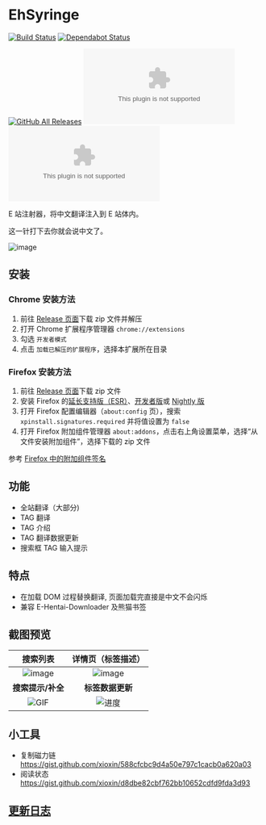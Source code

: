# EhSyringe

[![Build Status](../../workflows/build/badge.svg)](../../actions)
[![Dependabot Status](https://api.dependabot.com/badges/status?host=github&repo=EhTagTranslation/EhSyringe)](//dependabot.com)

[![GitHub All Releases](https://img.shields.io/github/downloads/EhTagTranslation/EhSyringe/total)](../../releases)
[![GitHub Releases (by Asset)](https://img.shields.io/github/downloads/EhTagTranslation/EhSyringe/latest/EhSyringe.chrome.zip)](../../releases/latest/download/EhSyringe.chrome.zip)
[![GitHub Releases (by Asset)](https://img.shields.io/github/downloads/EhTagTranslation/EhSyringe/latest/EhSyringe.firefox.zip)](../../releases/latest/download/EhSyringe.firefox.zip)

E 站注射器，将中文翻译注入到 E 站体内。

这一针打下去你就会说中文了。

![image](https://user-images.githubusercontent.com/5716100/62419351-be9d7400-b6b0-11e9-86d3-680436973176.png)

## 安装

### Chrome 安装方法

1. 前往 [Release 页面](../../releases)下载 zip 文件并解压
2. 打开 Chrome 扩展程序管理器 `chrome://extensions`
3. 勾选 `开发者模式`
4. 点击 `加载已解压的扩展程序`，选择本扩展所在目录

### Firefox 安装方法

1. 前往 [Release 页面](../../releases)下载 zip 文件
2. 安装 Firefox 的[延长支持版（ESR）](//www.mozilla.org/firefox/organizations/)、[开发者版](//www.mozilla.org/firefox/developer/)或 [Nightly 版](//nightly.mozilla.org/)
3. 打开 Firefox 配置编辑器（`about:config` 页），搜索 `xpinstall.signatures.required` 并将值设置为 `false`
4. 打开 Firefox 附加组件管理器 `about:addons`，点击右上角设置菜单，选择“从文件安装附加组件”，选择下载的 zip 文件

参考 [Firefox 中的附加组件签名](//support.mozilla.org/kb/add-ons-signing-firefox#w_dalioucllleeyzgaauoeoeoakekikakneojdeeniko)

## 功能

-   全站翻译（大部分)
-   TAG 翻译
-   TAG 介绍
-   TAG 翻译数据更新
-   搜索框 TAG 输入提示

## 特点

-   在加载 DOM 过程替换翻译, 页面加载完直接是中文不会闪烁
-   兼容 E-Hentai-Downloader 及熊猫书签

## 截图预览

|                                                **搜索列表**                                                 |                                            **详情页（标签描述）**                                            |
| :---------------------------------------------------------------------------------------------------------: | :----------------------------------------------------------------------------------------------------------: |
|                         ![image](https://i.loli.net/2019/08/09/5MPFwd7aOsvqJXb.png)                         |                         ![image](https://i.loli.net/2019/08/09/l8eNzUGi9x4LfoK.png)                          |
|                                              **搜索提示/补全**                                              |                                               **标签数据更新**                                               |
| ![GIF](https://user-images.githubusercontent.com/5716100/60812493-310b5900-a1c4-11e9-85f7-1d4212765156.gif) | ![进度](https://user-images.githubusercontent.com/5716100/62783460-10019500-baef-11e9-8368-a48fa40dc47d.gif) |

## 小工具
* 复制磁力链 <https://gist.github.com/xioxin/588cfcbc9d4a50e797c1cacb0a620a03>
* 阅读状态 <https://gist.github.com/xioxin/d8dbe82cbf762bb10652cdfd9fda3d93>

## [更新日志](CHANGELOG.md)
